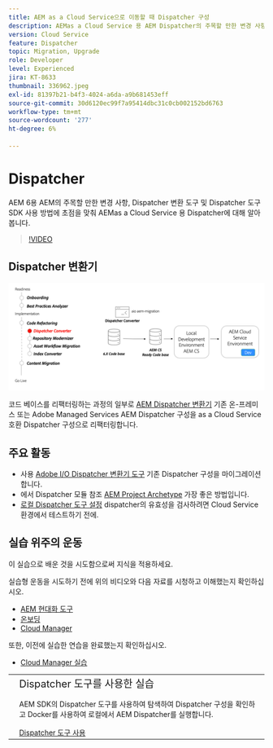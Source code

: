 ```yaml
---
title: AEM as a Cloud Service으로 이동할 때 Dispatcher 구성
description: AEMas a Cloud Service 용 AEM Dispatcher의 주목할 만한 변경 사항, Dispatcher 변환 도구 및 Dispatcher 도구 SDK 사용 방법에 대해 알아봅니다.
version: Cloud Service
feature: Dispatcher
topic: Migration, Upgrade
role: Developer
level: Experienced
jira: KT-8633
thumbnail: 336962.jpeg
exl-id: 81397b21-b4f3-4024-a6da-a9b681453eff
source-git-commit: 30d6120ec99f7a95414dbc31c0cb002152bd6763
workflow-type: tm+mt
source-wordcount: '277'
ht-degree: 6%

---
```



# Dispatcher

AEM 6용 AEM의 주목할 만한 변경 사항, Dispatcher 변환 도구 및 Dispatcher 도구 SDK 사용 방법에 초점을 맞춰 AEMas a Cloud Service 용 Dispatcher에 대해 알아봅니다.

>[!VIDEO](https://video.tv.adobe.com/v/336962?quality=12&learn=on)

## Dispatcher 변환기

![Dispatcher 변환기](./assets/dispatcher-converter-diagram.png)

코드 베이스를 리팩터링하는 과정의 일부로 [AEM Dispatcher 변환기](https://experienceleague.adobe.com/docs/experience-manager-cloud-service/moving/refactoring-tools/dispatcher-transformation-utility-tools.html) 기존 온-프레미스 또는 Adobe Managed Services AEM Dispatcher 구성을 as a Cloud Service 호환 Dispatcher 구성으로 리팩터링합니다.

## 주요 활동

+ 사용 [Adobe I/O Dispatcher 변환기 도구](https://github.com/adobe/aio-cli-plugin-aem-cloud-service-migration#aio-aem-migrationdispatcher-converter) 기존 Dispatcher 구성을 마이그레이션합니다.
+ 에서 Dispatcher 모듈 참조 [AEM Project Archetype](https://github.com/adobe/aem-project-archetype/tree/develop/src/main/archetype/dispatcher.cloud) 가장 좋은 방법입니다.
+ [로컬 Dispatcher 도구 설정](https://experienceleague.adobe.com/docs/experience-manager-learn/cloud-service/local-development-environment-set-up/dispatcher-tools.html) dispatcher의 유효성을 검사하려면 Cloud Service 환경에서 테스트하기 전에.

## 실습 위주의 운동

이 실습으로 배운 것을 시도함으로써 지식을 적용하세요.

실습형 운동을 시도하기 전에 위의 비디오와 다음 자료를 시청하고 이해했는지 확인하십시오.

+ [AEM 현대화 도구](./aem-modernization-tools.md)
+ [온보딩](./onboarding.md)
+ [Cloud Manager](./cloud-manager.md)

또한, 이전에 실습한 연습을 완료했는지 확인하십시오.

+ [Cloud Manager 실습](./cloud-manager.md#hands-on-exercise)

<table style="border-width:0">
    <tr>
        <td style="width:150px">
            <a  rel="noreferrer"
                target="_blank"
                href="https://github.com/adobe/aem-cloud-engineering-video-series-exercises/tree/session5-dispatcher#cloud-acceleration-bootcamp---session-5-dispatcher"><img alt="실습 GitHub 리포지토리" src="./assets/github.png"/>
            </a>        
        </td>
        <td style="width:100%;margin-bottom:1rem;">
            <div style="font-size:1.25rem;font-weight:400;">Dispatcher 도구를 사용한 실습</div>
            <p style="margin:1rem 0">
                AEM SDK의 Dispatcher 도구를 사용하여 탐색하여 Dispatcher 구성을 확인하고 Docker를 사용하여 로컬에서 AEM Dispatcher를 실행합니다.
            </p>
            <a  rel="noreferrer"
                target="_blank"
                href="https://github.com/adobe/aem-cloud-engineering-video-series-exercises/tree/session5-dispatcher#cloud-acceleration-bootcamp---session-5-dispatcher" class="spectrum-Button spectrum-Button--primary spectrum-Button--sizeM">
                <span class="spectrum-Button-label has-no-wrap has-text-weight-bold">Dispatcher 도구 사용</span>
            </a>
        </td>
    </tr>
</table>
